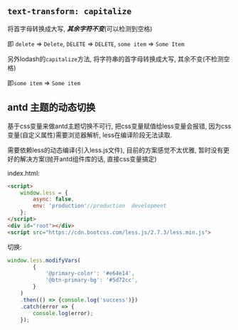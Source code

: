 ## `text-transform: capitalize`

将首字母转换成大写, ***其余字符不变***(可以检测到空格)

即 `delete` => `Delete`, `DELETE` => `DELETE`, `some item` => `Some Item`

另外lodash的`capitalize`方法, 将字符串的首字母转换成大写, 其余不变(不检测空格)

即`some item` => `Some item` 


## antd 主题的动态切换

基于css变量来做antd主题切换不可行, 把css变量赋值给less变量会报错, 因为css变量(自定义属性)需要浏览器解析, less在编译阶段无法读取.

需要依赖less的动态编译(引入less.js文件), 目前的方案感觉不太优雅, 暂时没有更好的解决方案(抛开antd组件库的话, 直接css变量搞定)

index.html:

```html
<script>
    window.less = {
        async: false,
        env: 'production'//production  development
    };
</script>
<div id="root"></div>
<script src="https://cdn.bootcss.com/less.js/2.7.3/less.min.js">
```

切换:
```js
window.less.modifyVars(
        {
            '@primary-color': '#e64e14',
            '@btn-primary-bg': '#5d72cc',
        }
    )
    .then(() => {console.log('success')})
    .catch(error => {
        console.log(error);
    });
```